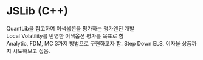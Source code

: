 # JSLib (C++)
QuantLib을 참고하여 이색옵션을 평가하는 평가엔진 개발  
Local Volatility를 반영한 이색옵션 평가를 목표로 함  
Analytic, FDM, MC 3가지 방법으로 구현하고자 함.
Step Down ELS, 이자율 상품까지 시도해보고 싶음.  
